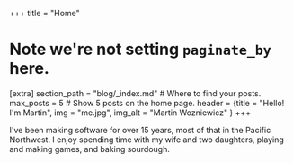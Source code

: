 +++
title = "Home"
# Note we're not setting `paginate_by` here.

[extra]
section_path = "blog/_index.md"  # Where to find your posts.
max_posts = 5  # Show 5 posts on the home page.
header = {title = "Hello! I'm Martin", img = "me.jpg", img_alt = "Martin Wozniewicz" }
+++


I've been making software for over 15 years, most of that in the Pacific
Northwest. I enjoy spending time with my wife and two daughters, playing and
making games, and baking sourdough.
